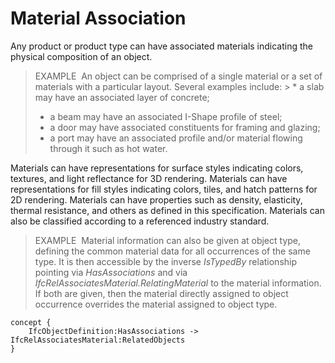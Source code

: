 Material Association
====================

Any product or product type can have associated materials indicating the physical composition of an object.

> EXAMPLE&nbsp; An object can be comprised of a single material or a set of materials with a particular layout. Several examples include: > * a slab may have an associated layer of concrete; 
> * a beam may have an associated I-Shape profile of steel;
> * a door may have associated constituents for framing and glazing;
> * a port may have an associated profile and/or material flowing through it such as hot water.

Materials can have representations for surface styles indicating colors, textures, and light reflectance for 3D rendering. Materials can have representations for fill styles indicating colors, tiles, and hatch patterns for 2D rendering. Materials can have properties such as density, elasticity, thermal resistance, and others as defined in this specification. Materials can also be classified according to a referenced industry standard.

> EXAMPLE&nbsp; Material information can also be given at object type, defining the common material data for all occurrences of the same type. It is then accessible by the inverse _IsTypedBy_ relationship pointing via _HasAssociations_ and via _IfcRelAssociatesMaterial.RelatingMaterial_ to the material information. If both are given, then the material directly assigned to object occurrence overrides the material assigned to object type.

```
concept {
    IfcObjectDefinition:HasAssociations -> IfcRelAssociatesMaterial:RelatedObjects
}
```
